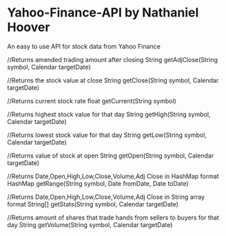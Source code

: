 # Yahoo-Finance-API by Nathaniel Hoover
An easy to use API for stock data from Yahoo Finance

//Returns amended trading amount after closing
String getAdjClose(String symbol, Calendar targetDate)

//Returns the stock value at close
String getClose(String symbol, Calendar targetDate)

//Returns current stock rate
float getCurrent(String symbol)

//Returns highest stock value for that day
String getHigh(String symbol, Calendar targetDate)

//Returns lowest stock value for that day
String getLow(String symbol, Calendar targetDate)

//Returns value of stock at open
String getOpen(String symbol, Calendar targetDate)

//Returns Date,Open,High,Low,Close,Volume,Adj Close in HashMap format
HashMap getRange(String symbol, Date fromDate, Date toDate)

//Returns Date,Open,High,Low,Close,Volume,Adj Close in String array format
String[] getStats(String symbol, Calendar targetDate)

//Returns amount of shares that trade hands from sellers to buyers for that day
String getVolume(String symbol, Calendar targetDate)

